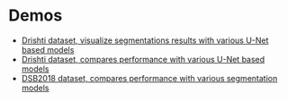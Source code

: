 # Demos

- [Drishti dataset, visualize segmentations results with various U-Net based models](https://github.com/jinglescode/meditorch/blob/master/demo/Drishti-visualize-results.ipynb)
- [Drishti dataset, compares performance with various U-Net based models](https://github.com/jinglescode/meditorch/blob/master/demo/Drishti-compare-unet-atten_unet-nested_unet-30runs.ipynb)
- [DSB2018 dataset, compares performance with various segmentation models](https://github.com/jinglescode/meditorch/blob/master/demo/Nucleus-compare.ipynb)
